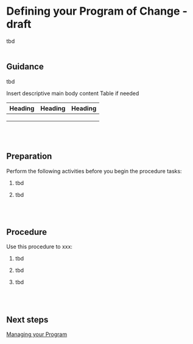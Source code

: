 # Defining your Program of Change - draft

tbd
<br />
<br />

## Guidance

tbd

Insert descriptive main body content
Table if needed
  
|  Heading |  Heading  | Heading |
| ---- | --- | --- |
|   |   |   |
|   |   |   |
|   |   |   |
<br />
<br />

## Preparation

Perform the following activities before you begin the procedure tasks: 

  1. tbd
	
  2. tbd
<br />
<br />

## Procedure

Use this procedure to xxx:

   1. tbd
   
   2. tbd
   
   3. tbd
<br />
<br />

## Next steps

[Managing your Program](https://github.com/alvarovitta/Planning-Workload-Migration/blob/master/5.0-Managing-your-Program.md)
